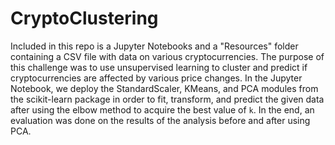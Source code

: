 # CryptoClustering

Included in this repo is a Jupyter Notebooks and a "Resources" folder containing a CSV file with data on various cryptocurrencies. The purpose of this challenge was to use unsupervised learning to cluster and predict if cryptocurrencies are affected by various price changes. In the Jupyter Notebook, we deploy the StandardScaler, KMeans, and PCA modules from the scikit-learn package in order to fit, transform, and predict the given data after using the elbow method to acquire the best value of `k`. In the end, an evaluation was done on the results of the analysis before and after using PCA. 